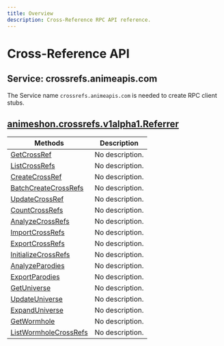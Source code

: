```yaml
---
title: Overview
description: Cross-Reference RPC API reference.
---
```


# Cross-Reference API

## Service: crossrefs.animeapis.com

The Service name `crossrefs.animeapis.com` is needed to create RPC client stubs.

<a name="animeshon.crossrefs.v1alpha1.Referrer"></a>

## [animeshon.crossrefs.v1alpha1.Referrer](/crossrefs/docs/reference/rpc/animeshon.crossrefs.v1alpha1#animeshon.crossrefs.v1alpha1.Referrer)

| Methods | Description |
| ----------- | ------------|
| [GetCrossRef](/crossrefs/docs/reference/rpc/animeshon.crossrefs.v1alpha1#animeshon.crossrefs.v1alpha1.Referrer.GetCrossRef) | No description. |
| [ListCrossRefs](/crossrefs/docs/reference/rpc/animeshon.crossrefs.v1alpha1#animeshon.crossrefs.v1alpha1.Referrer.ListCrossRefs) | No description. |
| [CreateCrossRef](/crossrefs/docs/reference/rpc/animeshon.crossrefs.v1alpha1#animeshon.crossrefs.v1alpha1.Referrer.CreateCrossRef) | No description. |
| [BatchCreateCrossRefs](/crossrefs/docs/reference/rpc/animeshon.crossrefs.v1alpha1#animeshon.crossrefs.v1alpha1.Referrer.BatchCreateCrossRefs) | No description. |
| [UpdateCrossRef](/crossrefs/docs/reference/rpc/animeshon.crossrefs.v1alpha1#animeshon.crossrefs.v1alpha1.Referrer.UpdateCrossRef) | No description. |
| [CountCrossRefs](/crossrefs/docs/reference/rpc/animeshon.crossrefs.v1alpha1#animeshon.crossrefs.v1alpha1.Referrer.CountCrossRefs) | No description. |
| [AnalyzeCrossRefs](/crossrefs/docs/reference/rpc/animeshon.crossrefs.v1alpha1#animeshon.crossrefs.v1alpha1.Referrer.AnalyzeCrossRefs) | No description. |
| [ImportCrossRefs](/crossrefs/docs/reference/rpc/animeshon.crossrefs.v1alpha1#animeshon.crossrefs.v1alpha1.Referrer.ImportCrossRefs) | No description. |
| [ExportCrossRefs](/crossrefs/docs/reference/rpc/animeshon.crossrefs.v1alpha1#animeshon.crossrefs.v1alpha1.Referrer.ExportCrossRefs) | No description. |
| [InitializeCrossRefs](/crossrefs/docs/reference/rpc/animeshon.crossrefs.v1alpha1#animeshon.crossrefs.v1alpha1.Referrer.InitializeCrossRefs) | No description. |
| [AnalyzeParodies](/crossrefs/docs/reference/rpc/animeshon.crossrefs.v1alpha1#animeshon.crossrefs.v1alpha1.Referrer.AnalyzeParodies) | No description. |
| [ExportParodies](/crossrefs/docs/reference/rpc/animeshon.crossrefs.v1alpha1#animeshon.crossrefs.v1alpha1.Referrer.ExportParodies) | No description. |
| [GetUniverse](/crossrefs/docs/reference/rpc/animeshon.crossrefs.v1alpha1#animeshon.crossrefs.v1alpha1.Referrer.GetUniverse) | No description. |
| [UpdateUniverse](/crossrefs/docs/reference/rpc/animeshon.crossrefs.v1alpha1#animeshon.crossrefs.v1alpha1.Referrer.UpdateUniverse) | No description. |
| [ExpandUniverse](/crossrefs/docs/reference/rpc/animeshon.crossrefs.v1alpha1#animeshon.crossrefs.v1alpha1.Referrer.ExpandUniverse) | No description. |
| [GetWormhole](/crossrefs/docs/reference/rpc/animeshon.crossrefs.v1alpha1#animeshon.crossrefs.v1alpha1.Referrer.GetWormhole) | No description. |
| [ListWormholeCrossRefs](/crossrefs/docs/reference/rpc/animeshon.crossrefs.v1alpha1#animeshon.crossrefs.v1alpha1.Referrer.ListWormholeCrossRefs) | No description. |
